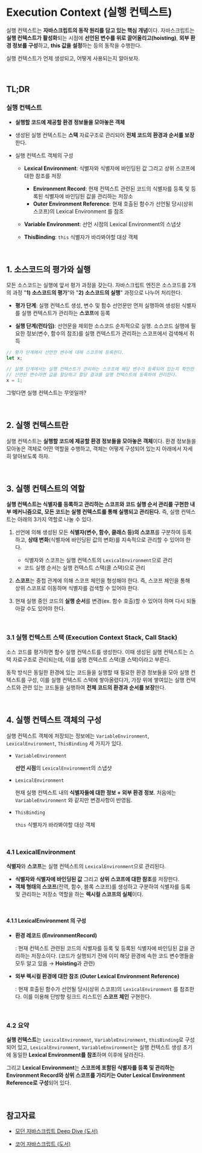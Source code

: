 # Execution Context (실행 컨텍스트)

실행 컨텍스트는 **자바스크립트의 동작 원리를 담고 있는 핵심 개념**이다. 자바스크립트는 **실행 컨텍스트가 활성화**되는 시점에 **선언된 변수를 위로 끌어올리고(hoisting)**, **외부 환경 정보를 구성**하고, **this 값을 설정**하는 등의 동작을 수행한다.

실행 컨텍스트가 언제 생성되고, 어떻게 사용되는지 알아보자.

<br>

## TL;DR

### 실행 컨텍스트

- **실행할 코드에 제공할 환경 정보들을 모아놓은 객체**

- 생성된 실행 컨텍스트는 **스택** 자료구조로 관리되어 **전체 코드의 환경과 순서를 보장**한다.

- 실행 컨텍스트 객체의 구성

  - **Lexical Environment**: 식별자와 식별자에 바인딩된 값 그리고 상위 스코프에 대한 참조를 저장
    - **Environment Record**: 현재 컨텍스트 관련된 코드의 식별자를 등록 및 등록된 식별자에 바인딩된 값을 관리하는 저장소
    - **Outer Environment Reference**: 현재 호출된 함수가 선언될 당시(상위 스코프)의 Lexical Environment  를 참조

  - **Variable Environment**: 선언 시점의 Lexical Environment의 스냅샷

  - **ThisBinding**: `this` 식별자가 바라봐야할 대상 객체

<br>

## 1. 소스코드의 평가와 실행

모든 소스코드는 실행에 앞서 평가 과정을 갖는다. 자바스크립트 엔진은 소스코드를 2개의 과정 "**1) 소스코드의 평가**"와 "**2) 소스코드의 실행**" 과정으로 나누어 처리한다.

- **평가 단계**: 실행 컨텍스트 생성, 변수 및 함수 선언문만 먼저 실행하여 생성된 식별자를 실행 컨텍스트가 관리하는 **스코프**에 등록

- **실행 단계(런타임)**: 선언문을 제외한 소스코드 순차적으로 실행. 소스코드 실행에 필요한 정보(변수, 함수의 참조)를 실행 컨텍스트가 관리하는 스코프에서 검색해서 취득

```js
// 평가 단계에서 선언한 변수에 대해 스코프에 등록한다.
let x;

// 실행 단계에서는 실행 컨텍스트가 관리하는 스코프에 해당 변수가 등록되어 있는지 확인한 후, 
// 선언된 변수라면 값을 할당하고 할당 결과를 실행 컨텍스트에 등록하여 관리한다.
x = 1;
```



그렇다면 실행 컨텍스트는 무엇일까?

<br>

## 2. 실행 컨텍스트란

실행 컨텍스트는 **실행할 코드에 제공할 환경 정보들을 모아놓은 객체**이다. 환경 정보들을 모아놓은 객체로 어떤 역할을 수행하고, 객체는 어떻게 구성되어 있는지 아래에서 자세히 알아보도록 하자.

<br>

## 3. 실행 컨텍스트의 역할

**실행 컨텍스트는 식별자를 등록하고 관리하는 스코프와 코드 실행 순서 관리를 구현한 내부 메커니즘으로, 모든 코드는 실행 컨텍스트를 통해 실행되고 관리된다.** 즉, 실행 컨텍스트는 아래의 3가지 역할로 나눌 수 있다.

1. 선언에 의해 생성된 모든 **식별자(변수, 함수, 클래스 등)의 스코프**를 구분하여 등록하고, **상태 변화**(식별자에 바인딩된 값의 변화)를 지속적으로 관리할 수 있어야 한다.
   - 식별자와 스코프는 실행 컨텍스트의 `LexicalEnvironment`으로 관리
   - 코드 실행 순서는 실행 컨텍스트 스택(콜 스택)으로 관리

2. **스코프**는 중첩 관계에 의해 스코프 체인을 형성해야 한다. 즉, 스코프 체인을 통해 상위 스코프로 이동하며 식별자를 검색할 수 있어야 한다.

3. 현재 실행 중인 코드의 **실행 순서**를 변경(ex. 함수 호출)할 수 있어야 하며 다시 되돌아갈 수도 있어야 한다. 

<br>

### 3.1 실행 컨텍스트 스택 (Execution Context Stack, Call Stack)

소스 코드를 평가하면 함수 실행 컨텍스트를 생성한다. 이때 생성된 실행 컨텍스트는 스택 자료구조로 관리되는데, 이를 실행 컨텍스트 스택(콜 스택)이라고 부른다.

동작 방식은 동일한 환경에 있는 코드들을 실행할 때 필요한 환경 정보들을 모아 실행 컨텍스트를 구성, 이를 실행 컨텍스트 스택에 쌓아올렸다가, 가장 위에 쌓여있는 실행 컨텍스트와 관련 있는 코드들을 실행하여 **전체 코드의 환경과 순서를 보장**한다.

<br>

## 4. 실행 컨텍스트 객체의 구성

실행 컨텍스트 객체에 저장되는 정보에는 `VariableEnvironment`, `LexicalEnvironment`, `ThisBinding` 세 가지가 있다.

- `VariableEnvironment`

  **선언 시점**의 `LexicalEnvironment`의 스냅샷

- `LexicalEnvironment`

  현재 실행 컨텍스트 내의 **식별자들에 대한 정보 + 외부 환경 정보**. 처음에는 `VariableEnvironment` 와 같지만 변경사항이 반영됨.

- `ThisBinding`

  `this` 식별자가 바라봐야할 대상 객체

<br>

### 4.1 LexicalEnvironment

**식별자**와 **스코프**는 실행 컨텍스트의 `LexicalEnvironment`으로 관리된다.

- **식별자와 식별자에 바인딩된 값** 그리고 **상위 스코프에 대한 참조**를 저장한다.
- **객체 형태의 스코프**(전역, 함수, 블록 스코프)를 생성하고 구분하여 식별자를 등록 및 관리하는 저장소 역할을 하는 **렉시컬 스코프의 실체**이다.

<br>

#### 4.1.1 LexicalEnvironment 의 구성

- **환경 레코드 (EnvironmentRecord)**

  : 현재 컨텍스트 관련된 코드의 식별자를 등록 및 등록된 식별자에 바인딩된 값을 관리하는 저장소이다. 
  (코드가 실행되기 전에 이미 해당 환경에 속한 코드 변수명들을 모두 알고 있음 → **Hoisting**과 관련)

- **외부 렉시컬 환경에 대한 참조 (Outer Lexical Environment Reference)**

  : 현재 호출된 함수가 선언될 당시(상위 스코프)의 `LexicalEnvironment`  를 참조한다. 이를 이용해 단방향 링크드 리스트인 **스코프 체인** 구현한다.

<br>

### 4.2 요약

**실행 컨텍스트**는  `LexicalEnvironment`, `VariableEnvironment`, `thisBinding`로 구성되어 있고, `LexicalEnvironment`, `VariableEnvironment`는 실행 컨텍스트 생성 초기에 동일한 **Lexical Environment를 참조**하며 이후에 달라진다. 

그리고 **Lexical Environment**는 **스코프에 포함된 식별자를 등록 및 관리하는 Environment Record와 상위 스코프를 가리키는 Outer Lexical Environment Reference로 구성**되어 있다.

<br>

## 참고자료

- [모던 자바스크립트 Deep Dive (도서)](http://www.yes24.com/Product/Goods/92742567)

- [코어 자바스크립트 (도서)](http://book.interpark.com/product/BookDisplay.do?_method=detail&sc.prdNo=316439749&gclid=CjwKCAiA1uKMBhAGEiwAxzvX94N7nFe4h54oZNvBeEN2vpWyRfgpCNAZ9ZvrvnOB-skAz2jWdvnn4xoC66kQAvD_BwE)

